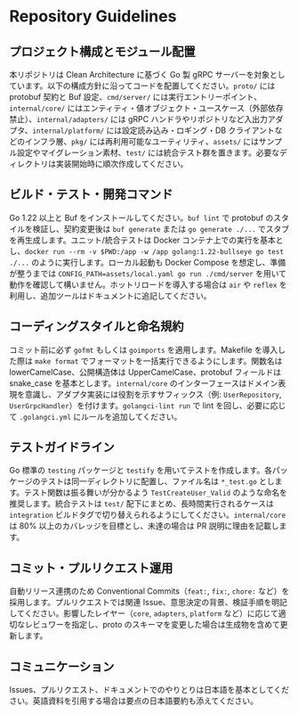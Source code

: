 # Repository Guidelines

## プロジェクト構成とモジュール配置
本リポジトリは Clean Architecture に基づく Go 製 gRPC サーバーを対象としています。以下の構成方針に沿ってコードを配置してください。`proto/` には protobuf 契約と Buf 設定、`cmd/server/` には実行エントリーポイント、`internal/core/` にはエンティティ・値オブジェクト・ユースケース（外部依存禁止）、`internal/adapters/` には gRPC ハンドラやリポジトリなど入出力アダプタ、`internal/platform/` には設定読み込み・ロギング・DB クライアントなどのインフラ層、`pkg/` には再利用可能なユーティリティ、`assets/` にはサンプル設定やマイグレーション素材、`test/` には統合テスト群を置きます。必要なディレクトリは実装開始時に順次作成してください。

## ビルド・テスト・開発コマンド
Go 1.22 以上と Buf をインストールしてください。`buf lint` で protobuf のスタイルを検証し、契約変更後は `buf generate` または `go generate ./...` でスタブを再生成します。ユニット/統合テストは Docker コンテナ上での実行を基本とし、`docker run --rm -v $PWD:/app -w /app golang:1.22-bullseye go test ./...` のように実行します。ローカル起動も Docker Compose を想定し、準備が整うまでは `CONFIG_PATH=assets/local.yaml go run ./cmd/server` を用いて動作を確認して構いません。ホットリロードを導入する場合は `air` や `reflex` を利用し、追加ツールはドキュメントに追記してください。

## コーディングスタイルと命名規約
コミット前に必ず `gofmt` もしくは `goimports` を適用します。Makefile を導入した際は `make format` でフォーマットを一括実行できるようにします。関数名は lowerCamelCase、公開構造体は UpperCamelCase、protobuf フィールドは snake_case を基本とします。`internal/core` のインターフェースはドメイン表現を意識し、アダプタ実装には役割を示すサフィックス（例: `UserRepository`, `UserGrpcHandler`）を付けます。`golangci-lint run` で lint を回し、必要に応じて `.golangci.yml` にルールを追加してください。

## テストガイドライン
Go 標準の `testing` パッケージと `testify` を用いてテストを作成します。各パッケージのテストは同一ディレクトリに配置し、ファイル名は `*_test.go` とします。テスト関数は振る舞いが分かるよう `TestCreateUser_Valid` のような命名を推奨します。統合テストは `test/` 配下にまとめ、長時間実行されるケースは `integration` ビルドタグで切り替えられるようにしてください。`internal/core` は 80% 以上のカバレッジを目標とし、未達の場合は PR 説明に理由を記載します。

## コミット・プルリクエスト運用
自動リリース連携のため Conventional Commits（`feat:`, `fix:`, `chore:` など）を採用します。プルリクエストでは関連 Issue、意思決定の背景、検証手順を明記してください。影響したレイヤー（`core`, `adapters`, `platform` など）に応じて適切なレビュワーを指定し、proto のスキーマを変更した場合は生成物を含めて更新します。

## コミュニケーション
Issues、プルリクエスト、ドキュメントでのやりとりは日本語を基本としてください。英語資料を引用する場合は要点の日本語要約も添えてください。
